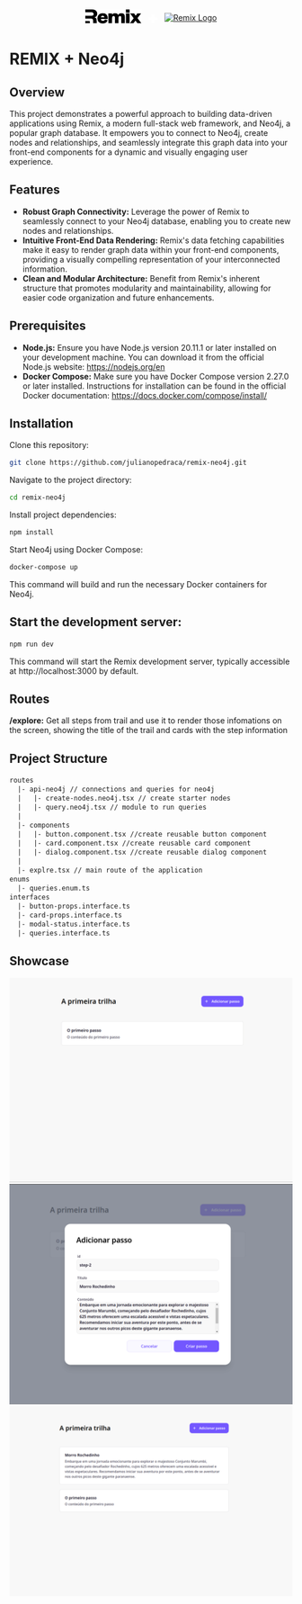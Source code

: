 <p style="display:flex;justify-content:center;align-items:center;" align="center">
  <a href="https://remix.run/" target="blank"><img src="./public/remix.svg" width="100" alt="Remix Logo"/></a>
  <span style="font-weight:900; font-size:30px;margin:0 10px;color:white">+</span>
  <a href="https://neo4j.com/" target="blank"><img style="background-color:white;" src="https://dist.neo4j.com/wp-content/uploads/20230926084108/Logo_FullColor_RGB_TransBG.svg" width="100" alt="Remix Logo"/></a>
</p>

# REMIX + Neo4j
## Overview
This project demonstrates a powerful approach to building data-driven applications using Remix, a modern full-stack web framework, and Neo4j, a popular graph database. It empowers you to connect to Neo4j, create nodes and relationships, and seamlessly integrate this graph data into your front-end components for a dynamic and visually engaging user experience.

## Features
- **Robust Graph Connectivity:** Leverage the power of Remix to seamlessly connect to your Neo4j database, enabling you to create new nodes and relationships.
- **Intuitive Front-End Data Rendering:** Remix's data fetching capabilities make it easy to render graph data within your front-end components, providing a visually compelling representation of your interconnected information.
- **Clean and Modular Architecture:** Benefit from Remix's inherent structure that promotes modularity and maintainability, allowing for easier code organization and future enhancements.

## Prerequisites
- **Node.js:** Ensure you have Node.js version 20.11.1 or later installed on your development machine. You can download it from the official Node.js website: https://nodejs.org/en
- **Docker Compose:** Make sure you have Docker Compose version 2.27.0 or later installed. Instructions for installation can be found in the official Docker documentation: https://docs.docker.com/compose/install/

## Installation
Clone this repository:

```Bash
git clone https://github.com/julianopedraca/remix-neo4j.git
```
Navigate to the project directory:
```Bash
cd remix-neo4j
```

Install project dependencies:

```Bash
npm install
```
Start Neo4j using Docker Compose:

```Bash
docker-compose up
```
This command will build and run the necessary Docker containers for Neo4j.

## Start the development server:

```Bash
npm run dev
```
This command will start the Remix development server, typically accessible at http://localhost:3000 by default.

## Routes
**/explore:** Get all steps from trail and use it to render those infomations on the screen, showing the title of the trail and cards with the step information

## Project Structure
```
routes
  |- api-neo4j // connections and queries for neo4j
  |   |- create-nodes.neo4j.tsx // create starter nodes
  |   |- query.neo4j.tsx // module to run queries
  |
  |- components
  |   |- button.component.tsx //create reusable button component
  |   |- card.component.tsx //create reusable card component
  |   |- dialog.component.tsx //create reusable dialog component
  |
  |- explre.tsx // main route of the application
enums
  |- queries.enum.ts
interfaces
  |- button-props.interface.ts
  |- card-props.interface.ts
  |- modal-status.interface.ts
  |- queries.interface.ts
```
## Showcase
![Alt text](./public/images/tela-inicial.png)
![Alt text](./public/images/modal-criar.png)
![Alt text](./public/images/tela-inicial-2.png)
